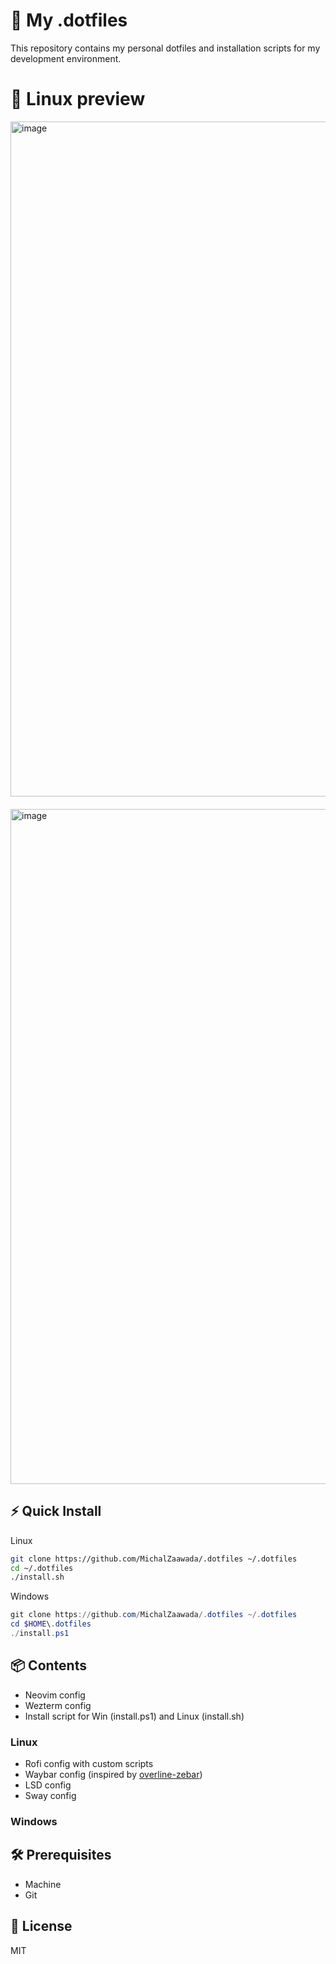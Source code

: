 # 🚀 My .dotfiles

This repository contains my personal dotfiles and installation scripts for my development environment.

# 🐧 Linux preview

<img width="1920" height="1080" alt="image" style="margin-bottom: 20px;" src="https://github.com/user-attachments/assets/fb620713-f491-4511-8cb6-e6712a83d241" />
<img width="1920" height="1080" alt="image" src="https://github.com/user-attachments/assets/f0f40a2c-cef2-4e5e-92d2-868127e3f3b9" />


## ⚡️ Quick Install

Linux

```bash
git clone https://github.com/MichalZaawada/.dotfiles ~/.dotfiles
cd ~/.dotfiles
./install.sh
```

Windows

```powershell
git clone https://github.com/MichalZaawada/.dotfiles ~/.dotfiles
cd $HOME\.dotfiles
./install.ps1
```

## 📦 Contents

- Neovim config
- Wezterm config
- Install script for Win (install.ps1) and Linux (install.sh)

### Linux

- Rofi config with custom scripts
- Waybar config (inspired by [overline-zebar](https://github.com/mushfikurr/overline-zebar))
- LSD config
- Sway config

### Windows

## 🛠 Prerequisites

- Machine 
- Git

## 📜 License

MIT


